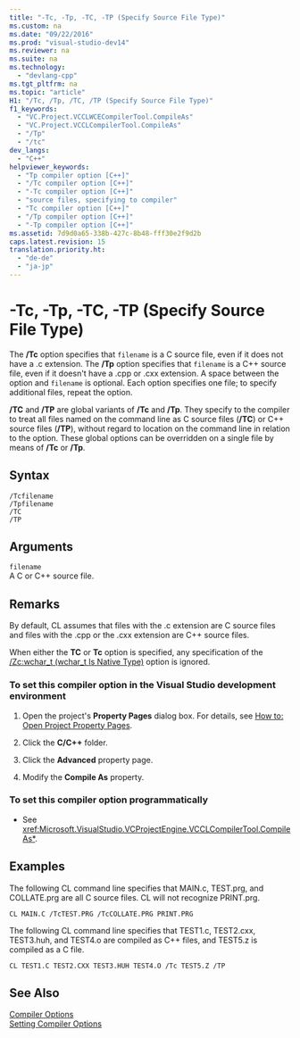 ```yaml
---
title: "-Tc, -Tp, -TC, -TP (Specify Source File Type)"
ms.custom: na
ms.date: "09/22/2016"
ms.prod: "visual-studio-dev14"
ms.reviewer: na
ms.suite: na
ms.technology: 
  - "devlang-cpp"
ms.tgt_pltfrm: na
ms.topic: "article"
H1: "/Tc, /Tp, /TC, /TP (Specify Source File Type)"
f1_keywords: 
  - "VC.Project.VCCLWCECompilerTool.CompileAs"
  - "VC.Project.VCCLCompilerTool.CompileAs"
  - "/Tp"
  - "/tc"
dev_langs: 
  - "C++"
helpviewer_keywords: 
  - "Tp compiler option [C++]"
  - "/Tc compiler option [C++]"
  - "-Tc compiler option [C++]"
  - "source files, specifying to compiler"
  - "Tc compiler option [C++]"
  - "/Tp compiler option [C++]"
  - "-Tp compiler option [C++]"
ms.assetid: 7d9d0a65-338b-427c-8b48-fff30e2f9d2b
caps.latest.revision: 15
translation.priority.ht: 
  - "de-de"
  - "ja-jp"
---
```

# -Tc, -Tp, -TC, -TP (Specify Source File Type)
The **/Tc** option specifies that `filename` is a C source file, even if it does not have a .c extension. The **/Tp** option specifies that `filename` is a C++ source file, even if it doesn't have a .cpp or .cxx extension. A space between the option and `filename` is optional. Each option specifies one file; to specify additional files, repeat the option.  
  
 **/TC** and **/TP** are global variants of **/Tc** and **/Tp**. They specify to the compiler to treat all files named on the command line as C source files (**/TC**) or C++ source files (**/TP**), without regard to location on the command line in relation to the option. These global options can be overridden on a single file by means of **/Tc** or **/Tp**.  
  
## Syntax  
  
```  
/Tcfilename  
/Tpfilename  
/TC  
/TP  
```  
  
## Arguments  
 `filename`  
 A C or C++ source file.  
  
## Remarks  
 By default, CL assumes that files with the .c extension are C source files and files with the .cpp or the .cxx extension are C++ source files.  
  
 When either the **TC** or **Tc** option is specified, any specification of the [/Zc:wchar_t (wchar_t Is Native Type)](../vs140/-zc-wchar_t--wchar_t-is-native-type-.md) option is ignored.  
  
### To set this compiler option in the Visual Studio development environment  
  
1.  Open the project's **Property Pages** dialog box. For details, see [How to: Open Project Property Pages](../vs140/how-to--open-project-property-pages.md).  
  
2.  Click the **C/C++** folder.  
  
3.  Click the **Advanced** property page.  
  
4.  Modify the **Compile As** property.  
  
### To set this compiler option programmatically  
  
-   See <xref:Microsoft.VisualStudio.VCProjectEngine.VCCLCompilerTool.CompileAs*>.  
  
## Examples  
 The following CL command line specifies that MAIN.c, TEST.prg, and COLLATE.prg are all C source files. CL will not recognize PRINT.prg.  
  
```  
CL MAIN.C /TcTEST.PRG /TcCOLLATE.PRG PRINT.PRG  
```  
  
 The following CL command line specifies that TEST1.c, TEST2.cxx, TEST3.huh, and TEST4.o are compiled as C++ files, and TEST5.z is compiled as a C file.  
  
```  
CL TEST1.C TEST2.CXX TEST3.HUH TEST4.O /Tc TEST5.Z /TP  
```  
  
## See Also  
 [Compiler Options](../vs140/compiler-options.md)   
 [Setting Compiler Options](../vs140/setting-compiler-options.md)